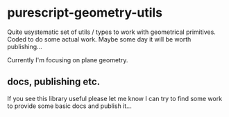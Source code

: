 purescript-geometry-utils
====

Quite usystematic set of utils / types to work with geometrical primitives. Coded to do some actual work. Maybe some day it will be worth publishing...

Currently I'm focusing on plane geometry.

## docs, publishing etc.

If you see this library useful please let me know I can try to find some work to provide some basic docs and publish it...
